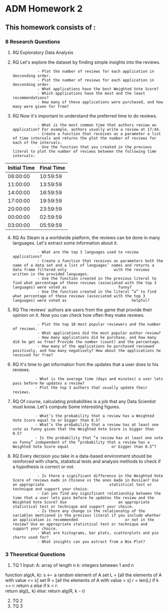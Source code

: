 # ADM Homework 2
## This homework consists of : 
### 8 Research Questions

1. RQ Exploratory Data Analysis
      
2. RQ Let's explore the dataset by finding simple insights into the reviews.
           
                  - Plot the number of reviews for each application in descending order.
                  - Plot the number of reviews for each application in descending order.
                  - What applications have the best Weighted Vote Score?
                  - Which applications have the most and the least recommendations?
                  - How many of these applications were purchased, and how many were given for free?

3. RQ Now it's important to understand the preferred time to do reviews. 
                  
                  - What is the most common time that authors review an application? For example, authors usually write a review at 17:44.
                  - Create a function that receives as a parameter a list of time intervals and returns the plot the number of reviews for each of the intervals.
                  - Use the function that you created in the previous literal to plot the number of reviews between the following time intervals:
             
Initial Time  |  Final Time
------------- | -------------
  06:00:00    |	10:59:59
  11:00:00    |	13:59:59
  14:00:00    |	16:59:59
  17:00:00    |	19:59:59
  20:00:00    |	23:59:59
  00:00:00    |	02:59:59
  03:00:00    |	05:59:59
            
4. RQ As Steam is a worldwide platform, the reviews can be done in many languages. Let's extract some information about it.
                    
                  - What are the top 3 languages used to review applications?
                  - Create a function that receives as parameters both the name of a data set and a list of languages’ names and returns a data frame filtered only                     with the reviews written in the provided languages.
                  - Use the function created in the previous literal to find what percentage of these reviews (associated with the top 3 languages) were voted as                       funny?
                  - Use the function created in the literal “a” to find what percentage of these reviews (associated with the top 3 languages) were voted as                             helpful?
          
5. RQ The reviews' authors are users from the game that provide their opinion on it. Now you can check how often they make reviews.
                        
                  - Plot the top 10 most popular reviewers and the number of reviews.
                  - What applications did the most popular author review?
                  - How many applications did he purchase, and how many did he get as free? Provide the number (count) and the percentage.
                  - How many of the applications he purchased reviewed positively, and how many negatively? How about the applications he received for free?
 
 6. RQ It's time to get information from the updates that a user does to his reviews.

                  - What is the average time (days and minutes) a user lets pass before he updates a review?
                  - Plot the top 3 authors that usually update their reviews.
                  
 7. RQ Of course, calculating probabilities is a job that any Data Scientist must know. Let's compute Some interesting figures.
                  
                  - What’s the probability that a review has a Weighted Vote Score equal to or bigger than 0.5?
                  - What’s the probability that a review has at least one vote as funny given that the Weighted Vote Score is bigger than 0.5?
                  - Is the probability that “a review has at least one vote as funny” independent of the “probability that a review has a Weighted Vote Score equal                   or bigger than 0.5”?
                  
8. RQ Every decision you take in a data-based environment should be reinforced with charts, statistical tests and analysis methods to check if a hypothesis is correct or not.
            
                  - Is there a significant difference in the Weighted Vote Score of reviews made in Chinese vs the ones made in Russian? Use an appropriate                             statistical test or technique and support your choice.
                  - Can you find any significant relationship between the time that a user lets pass before he updates the review and the Weighted Vote Score? Use                       an appropriate statistical test or technique and support your choice.
                  - Is there any change in the relationship of the variables mentioned in the previous literal if you include whether an application is recommended                     or not in the review? Use an appropriate statistical test or technique and support your choice.
                  - What are histograms, bar plots, scatterplots and pie charts used for?
                  - What insights can you extract from a Box Plot?
    
### 3 Theorotical Questions
1. TQ 1 
      Input: 
    A: array of length n
    k: integers between 1 and n
    
function alg(A, k):
  s <-- a random element of A
  set L = [all the elements of A with value <= s]
  set R = [all the elements of A with value > s]
  r = len(L)
  if k == r:
    return s
  else if k < r:  
    return alg(L, k)
  else:
    return alg(R, k - r)

2. TQ 2
3. TQ 3
